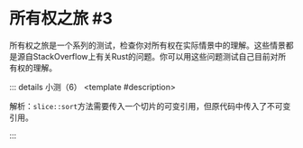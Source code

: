 <script setup>
import {
  QuizProvider,
  Quiz,
  Radio,
  Checkbox,
  Option
} from "../../components/quiz"
</script>

# 所有权之旅 #3

所有权之旅是一个系列的测试，检查你对所有权在实际情景中的理解。这些情景都是源自StackOverflow上有关Rust的问题。你可以用这些问题测试自己目前对所有权的理解。

::: details 小测（6）
<QuizProvider>
<Quiz>
<template #description>

解析：`slice::sort`方法需要传入一个切片的可变引用，但原代码中传入了不可变引用。

</template>
<template #quiz>

```rust
/// 返回切片中第n大的元素
fn find_nth<T: Ord + Clone>(elems: &[T], n: usize) -> T {
    elems.sort();
    let t = &elems[n];
    return t.clone();
}
```

如果你试图编译这段代码，你会收到以下哪一个错误？

<Radio>
<Option label="T的生命周期必须大于&[T]" />
<Option label="不能通过表达式&elems[n]移动共享引用" />
<Option label="不能通过clone移动共享引用" />
<Option label="不能通过sort将elems借用为可变的" answer />
</Radio>

</template>
</Quiz>

<Quiz>
<template #description>

解析：这个程序实际上是内存安全的，因为`slice::sort`只会移动元素，并不会销毁它们。比如，`&v[0]`在`find_nth`调用后仍然会指向*某个*数字，尽管指向的数字可能*不是原数字了*。

请注意`find_nth(v, 10)`也不会引发未定义行为，因为Rust会对数组的访问进行预检，所以`&v[10]`会引发`panic`。

</template>
<template #quiz>

```rust
/// 返回切片中第n大的元素
fn find_nth<T: Ord + Clone>(elems: &[T], n: usize) -> T {
    elems.sort();
    let t = &elems[n];
    return t.clone();
}
```

如果你试图编译这段代码，你会看到如下错误

```
error[E0596]: cannot borrow `*elems` as mutable, as it is behind a `&` reference
 --> test.rs:3:5
  |
3 |     elems.sort();
  |     ^^^^^^^^^^^^ `elems` is a `&` reference, so the data it refers to cannot be borrowed as mutable
```

如果编译器**没有**拒绝这个函数。以下哪些个程序能够满足

1. 通过编译
2. 程序的执行可能会引发未定义行为

<Checkbox>
<Option>

```rust
let v = vec![5, 4, 3, 2, 1];
find_nth(&v, 0);
println!("{}", v[0]);
```

</Option>
<Option label="都不满足" answer />
<Option>

```rust
let v = vec![5, 4, 3, 2, 1];
find_nth(&v, 10);
```

</Option>
<Option>

```rust
let v = vec![5, 4, 3, 2, 1];
let n = &v[0];
find_nth(&v, 0);
println!("{}", n);
```

</Option>
</Checkbox>

</template>
</Quiz>

<Quiz>
<template #description>

解析：类似`find_nth`这样的程序显然执行的是只读操作，也就是说它不应该影响入参的顺序。因此任何试图改变或者销毁入参的操作都不符合原函数的意图，就算将其转为更高效的vector也不行。

创建一个`Vec<&T>`的方案比`Vec<T>`更好，因为`T`可能会很大，`elems.to_vec()`的操作会很耗时。然而，如果`T`设置为`T: Copy`，那么`to_vec`就更合理了，它还能减少`elems.sort()`过程中的指针解引用操作。

</template>
<template #quiz>

```rust
/// 返回切片中第n大的元素
fn find_nth<T: Ord + Clone>(elems: &[T], n: usize) -> T {
    elems.sort();
    let t = &elems[n];
    return t.clone();
}
```

查看下面的修复（已高亮），哪一个修复符合以下三个标准

1. 修复的函数能够通过Rust的编译
2. 修复的函数保留了原始函数的意图
3. 修复的函数没有引发不必要的性能问题

<Radio>
<Option>

```rust /let mut elems = elems.to_vec();/
fn find_nth<T: Ord + Clone>(elems: &[T], n: usize) -> T {
    let mut elems = elems.to_vec();
    elems.sort();
    let t = &elems[n];
    return t.clone();
}
```

</Option>
<Option>

```rust /T: Ord/ /mut elems: Vec<T>/ /elems.remove(n);/ /return t;/
fn find_nth<T: Ord>(mut elems: Vec<T>, n: usize) -> T {
    elems.sort();
    let t = elems.remove(n);
    return t;
}
```

</Option>
<Option>
<!-- TODO: highlight word in some line -->

```rust /elems: &mut/
fn find_nth<T: Ord + Clone>(elems: &mut [T], n: usize) -> T {
    elems.sort();
    let t = &elems[n];
    return t.clone();
}
```

</Option>
<Option answer>

```rust
fn find_nth<T: Ord + Clone>(elems: &[T], n: usize) -> T {
    let mut ele_refs: Vec<&T> = elems.iter().collect();
    elem_refs.sort();
    let t = ele_refs[n];
    return t.clone();
}
```

</Option>
</Radio>

</template>
</Quiz>

<Quiz>
<template #description>

解析：根据生命周期忽略规则，`get_curve`函数的签名为`get_curve<'a>(&'a self) -> &'a Option<usize>`，这就意味着`self.get_curve()`的调用借用了整个`self`，而不仅仅是`self.curve`。因此在`let Some(curve) = ...`内的`self`的不可变借用以及`self.scores.iter_mut()`是不合法的。

</template>
<template #quiz>

```rust
struct TestResult {
    /// 学生的考试成绩
    scores: Vec<size>,

    /// 加权分数
    curve: Option<usize>
}
impl TestResult {
    pub fn get_curve(&self) -> &Option<usize> {
        &self.curve
    }

    /// 如果存在加权分数，那么分数全部提高
    pub fn apply_curve(&mut self) {
        if let Some(curve) = self.get_curve() {
            for score in self.scores.iter_mut() {
                *score += *curve;
            }
        }
    }
}
```

如果你试图编译这段代码，你会收到以下哪一个错误？

<Radio>
<Option label="在apply_curve中，不能将self借用为不可变来调用get_curve" />
<Option label="在apply_curve中，*score不能被修改" />
<Option label="在get_curve中，不能将本地变量self.curve作为引用返回" />
<Option label="在apply_curve中，不能将self.scores借用为可变来调用iter_mut" answer />
</Radio>

</template>
</Quiz>

<Quiz>
<template #description>

解析：这个程序实际上是安全的。但借用检查器存在限制，它无法识别到`get_curve`只借用了`curve`，而没有影响`scores`。然而，理论上`get_curve`是存在返回一些和`self.scores`有关的引用，从而破坏内存安全的可能性的。

</template>
<template #quiz>

```rust
struct TestResult {
    /// 学生的考试成绩
    scores: Vec<size>,

    /// 加权分数
    curve: Option<usize>
}
impl TestResult {
    pub fn get_curve(&self) -> &Option<usize> {
        &self.curve
    }

    /// 如果存在加权分数，那么分数全部提高
    pub fn apply_curve(&mut self) {
        if let Some(curve) = self.get_curve() {
            for score in self.scores.iter_mut() {
                *score += *curve;
            }
        }
    }
}
```

如果你试图编译这段代码，你会看到如下错误

```
error[E0502]: cannot borrow `self.scores` as mutable because it is also borrowed as immutable
  --> test.rs:17:26
   |
16 |         if let Some(curve) = self.get_curve() {
   |                              ---------------- immutable borrow occurs here
17 |             for score in self.scores.iter_mut() {
   |                          ^^^^^^^^^^^^^^^^^^^^^^ mutable borrow occurs here
18 |                 *score += *curve;
   |                           ------ immutable borrow later used here
```

如果编译器**没有**拒绝这个函数。以下哪些个程序能够满足

1. 通过编译
2. 程序的执行可能会引发未定义行为

<Checkbox>
<Option>

```rust
let mut result = TestResult {
    scores: vec![20, 50, 30],
    curve: Some(10)
};
let x = &result.scores[0];
result.apply_curve();
println!("{}", x);
```

</Option>
<Option label="都不满足" answer />
<Option>

```rust
let mut result = TestResult {
    scores: vec![20, 50, 30],
    curve: Some(10)
};
result.apply_curve();
```

</Option>
<Option>

```rust
let mut result = TestResult {
    scores: vec![20, 50, 30],
    curve: Some(10)
};
result.apply_curve();
println!("{:?}", result.scores);
```

</Option>
</Checkbox>

</template>
</Quiz>

<Quiz>
<template #description>

解析：通过移除`get_curve`方法的调用，在行内直接访问`curve`，借用检查器就可以理解`self.curve`不会影响`self.scores`，从而允许函数进行正常编译。这也是绕开借用检查器限制的常见方法之一。

另一种迂回的办法是在`self.curve`的复制很轻量，使用`Option::copied`，一旦调用`.copied()`，`self`的借用会立刻解除。

</template>
<template #quiz>

```rust
struct TestResult {
    /// 学生的考试成绩
    scores: Vec<size>,

    /// 加权分数
    curve: Option<usize>
}
impl TestResult {
    pub fn get_curve(&self) -> &Option<usize> {
        &self.curve
    }

    /// 如果存在加权分数，那么分数全部提高
    pub fn apply_curve(&mut self) {
        if let Some(curve) = self.get_curve() {
            for score in self.scores.iter_mut() {
                *score += *curve;
            }
        }
    }
}
```

查看下面的修复（已高亮），哪一个修复符合以下三个标准

1. 修复的函数能够通过Rust的编译
2. 修复的函数保留了原始函数的意图
3. 修复的函数没有引发不必要的性能问题

<Radio>
<Option answer>

```rust /self.curve/
pub fn apply_curve(&mut self) {
    if let Some(curve) = self.curve {
        for score in self.scores.iter_mut() {
            *score += *curve;
        }
    }
}
```

</Option>
<Option>

```rust /.iter()/
pub fn apply_curve(&mut self) {
    if let Some(curve) = self.get_curve() {
        for score in self.scores.iter() {
            *score += *curve;
        }
    }
}
```

</Option>
<Option>

```rust /.as_ref()/
pub fn apply_curve(&mut self) {
    if let Some(curve) = self.get_curve.as_ref() {
        for score in self.scores.iter_mut() {
            *score += *curve;
        }
    }
}
```

</Option>
<Option>

```rust /.clone()/
pub fn apply_curve(&mut self) {
    if let Some(curve) = self.get_curve() {
        for score in self.scores.clone().iter_mut() {
            *score += curve;
        }
    }
}
```

</Option>
</Radio>

</template>
</Quiz>
</QuizProvider>
:::
